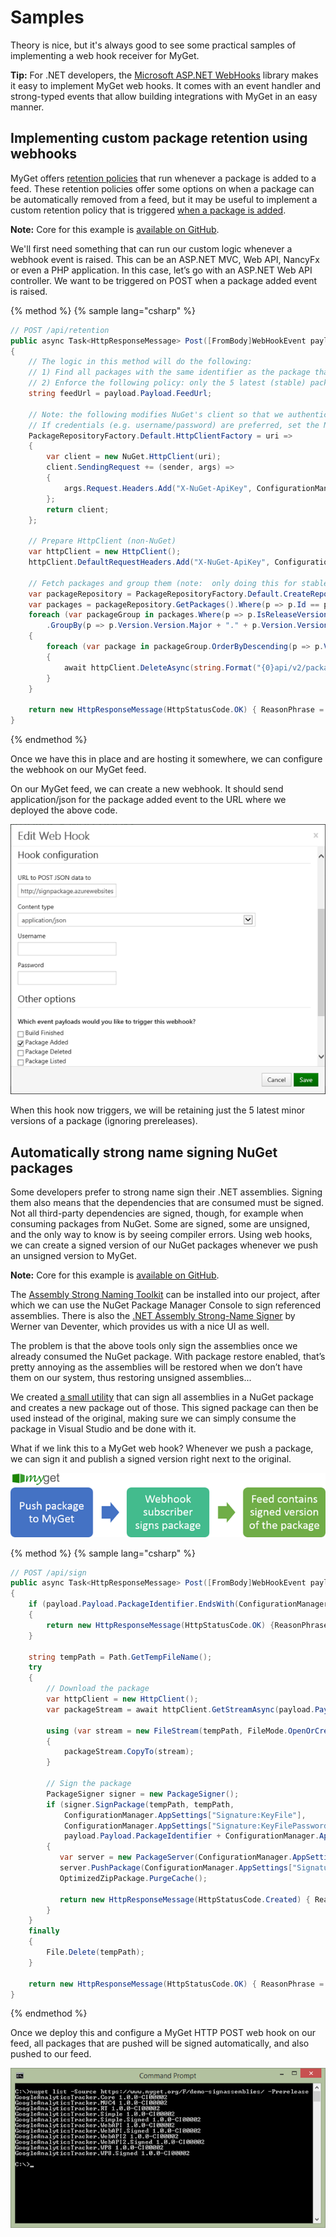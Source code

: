 # Samples

Theory is nice, but it's always good to see some practical samples of implementing a web hook receiver for MyGet.

<p class="alert alert-success">
<strong>Tip:</strong> For .NET developers, the <a href="https://github.com/aspnet/WebHooks">Microsoft ASP.NET WebHooks</a> library makes it easy to implement MyGet web hooks. It comes with an event handler and strong-typed events that allow building integrations with MyGet in an easy manner.
</p>

## Implementing custom package retention using webhooks

MyGet offers [retention policies](todo) that run whenever a package is added to a feed. These retention policies offer some options on when a package can be automatically removed from a feed, but it may be useful to implement a custom retention policy that is triggered [when a package is added](webhooks.md#package-added).

<p class="alert alert-info">
<strong>Note:</strong> Core for this example is <a href="https://github.com/MyGet/webhooks-custom-retention">available on GitHub</a>.
</p>

We'll first need something that can run our custom logic whenever a webhook event is raised. This can be an ASP.NET MVC, Web API, NancyFx or even a PHP application. In this case, let’s go with an ASP.NET Web API controller. We want to be triggered on POST when a package added event is raised.

{% method %}
{% sample lang="csharp" %}
```csharp
// POST /api/retention
public async Task<HttpResponseMessage> Post([FromBody]WebHookEvent payload)
{
    // The logic in this method will do the following:
    // 1) Find all packages with the same identifier as the package that was added to the originating feed
    // 2) Enforce the following policy: only the 5 latest (stable) packages matching the same minor version may remain on the feed. Others should be removed.
    string feedUrl = payload.Payload.FeedUrl;

    // Note: the following modifies NuGet's client so that we authenticate every request using the API key.
    // If credentials (e.g. username/password) are preferred, set the NuGet.HttpClient.DefaultCredentialProvider instead.
    PackageRepositoryFactory.Default.HttpClientFactory = uri =>
    {
        var client = new NuGet.HttpClient(uri);
        client.SendingRequest += (sender, args) =>
        {
            args.Request.Headers.Add("X-NuGet-ApiKey", ConfigurationManager.AppSettings["Retention:NuGetFeedApiKey"]);
        };
        return client;
    };

    // Prepare HttpClient (non-NuGet)
    var httpClient = new HttpClient();
    httpClient.DefaultRequestHeaders.Add("X-NuGet-ApiKey", ConfigurationManager.AppSettings["Retention:NuGetFeedApiKey"]);

    // Fetch packages and group them (note:  only doing this for stable packages, ignoring prerelease)
    var packageRepository = PackageRepositoryFactory.Default.CreateRepository(feedUrl);
    var packages = packageRepository.GetPackages().Where(p => p.Id == payload.Payload.PackageIdentifier).ToList();
    foreach (var packageGroup in packages.Where(p => p.IsReleaseVersion())
        .GroupBy(p => p.Version.Version.Major + "." + p.Version.Version.Minor))
    {
        foreach (var package in packageGroup.OrderByDescending(p => p.Version).Skip(5))
        {
            await httpClient.DeleteAsync(string.Format("{0}api/v2/package/{1}/{2}?hardDelete=true", feedUrl, package.Id, package.Version));
        }
    }

    return new HttpResponseMessage(HttpStatusCode.OK) { ReasonPhrase = "Custom retention policy applied." };
}
```
{% endmethod %}

Once we have this in place and are hosting it somewhere, we can configure the webhook on our MyGet feed.

On our MyGet feed, we can create a new webhook. It should send application/json for the package added event to the URL where we deployed the above code.

![Create webhook in MyGet](assets/create-webhook.png)

When this hook now triggers, we will be retaining just the 5 latest minor versions of a package (ignoring prereleases).

## Automatically strong name signing NuGet packages

Some developers prefer to strong name sign their .NET assemblies. Signing them also means that the dependencies that are consumed must be signed. Not all third-party dependencies are signed, though, for example when consuming packages from NuGet. Some are signed, some are unsigned, and the only way to know is by seeing compiler errors. Using web hooks, we can create a signed version of our NuGet packages whenever we push an unsigned version to MyGet.

<p class="alert alert-info">
<strong>Note:</strong> Core for this example is <a href="https://github.com/MyGet/webhooks-sign-package">available on GitHub</a>.
</p>

The [Assembly Strong Naming Toolkit](https://www.nuget.org/packages/Nivot.StrongNaming/) can be installed into our project, after which we can use the NuGet Package Manager Console to sign referenced assemblies. There is also the [.NET Assembly Strong-Name Signer](http://brutaldev.com/post/2013/10/18/NET-Assembly-Strong-Name-Signer) by Werner van Deventer, which provides us with a nice UI as well.

The problem is that the above tools only sign the assemblies once we already consumed the NuGet package. With package restore enabled, that’s pretty annoying as the assemblies will be restored when we don’t have them on our system, thus restoring unsigned assemblies...

We created [a small utility](https://github.com/maartenba/nuget-signature) that can sign all assemblies in a NuGet package and creates a new package out of those. This signed package can then be used instead of the original, making sure we can simply consume the package in Visual Studio and be done with it.

What if we link this to a MyGet web hook? Whenever we push a package, we can sign it and publish a signed version right next to the original.

![Signing NuGet package with MyGet web hook](assets/signing-flow.png)

{% method %}
{% sample lang="csharp" %}
```csharp
// POST /api/sign
public async Task<HttpResponseMessage> Post([FromBody]WebHookEvent payload)
{
    if (payload.Payload.PackageIdentifier.EndsWith(ConfigurationManager.AppSettings["Signature:PackageIdSuffix"]))
    {
        return new HttpResponseMessage(HttpStatusCode.OK) {ReasonPhrase = "Package is already signed. "};
    }

    string tempPath = Path.GetTempFileName();
    try
    {
        // Download the package
        var httpClient = new HttpClient();
        var packageStream = await httpClient.GetStreamAsync(payload.Payload.PackageDownloadUrl);

        using (var stream = new FileStream(tempPath, FileMode.OpenOrCreate, FileAccess.Write))
        {
            packageStream.CopyTo(stream);
        }

        // Sign the package
        PackageSigner signer = new PackageSigner();
        if (signer.SignPackage(tempPath, tempPath,
            ConfigurationManager.AppSettings["Signature:KeyFile"],
            ConfigurationManager.AppSettings["Signature:KeyFilePassword"],
            payload.Payload.PackageIdentifier + ConfigurationManager.AppSettings["Signature:PackageIdSuffix"]))
        {
           var server = new PackageServer(ConfigurationManager.AppSettings["Signature:NuGetFeedUrl"], "Signature/1.0");
           server.PushPackage(ConfigurationManager.AppSettings["Signature:NuGetFeedApiKey"], new OptimizedZipPackage(tempPath), new FileInfo(tempPath).Length, 60 * 1000, true);
           OptimizedZipPackage.PurgeCache();

           return new HttpResponseMessage(HttpStatusCode.Created) { ReasonPhrase = "Package has been signed." };
        }
    }
    finally
    {
        File.Delete(tempPath);
    }

    return new HttpResponseMessage(HttpStatusCode.OK) { ReasonPhrase = "Package is already signed." };
}
```
{% endmethod %}

Once we deploy this and configure a MyGet HTTP POST web hook on our feed, all packages that are pushed will be signed automatically, and also pushed to our feed.

![Signed packages on feed](assets/signed-packages-on-feed.png)